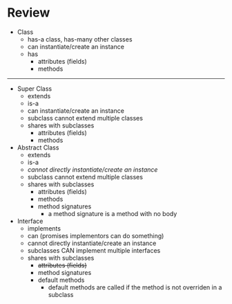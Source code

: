 # Review


- Class 
  - has-a class, has-many other classes
  - can instantiate/create an instance 
  - has 
    - attributes (fields)
    - methods 
 ----------------- 
- Super Class
  - extends
  - is-a
  - can instantiate/create an instance
  - subclass cannot extend multiple classes
  - shares with subclasses
    - attributes (fields)
    - methods
- Abstract Class
  - extends
  - is-a
  - *cannot directly instantiate/create an instance*
  - subclass cannot extend multiple classes
  - shares with subclasses
    - attributes (fields)
    - methods
    - method signatures
      - a method signature is a method with no body
- Interface
  - implements
  - can (promises implementors can do something)
  - cannot directly instantiate/create an instance
   - subclasses CAN implement multiple interfaces
  - shares with subclasses
    - ~~attributes (fields)~~
    - method signatures
    - default methods
      - default methods are called if the method is not overriden in a subclass